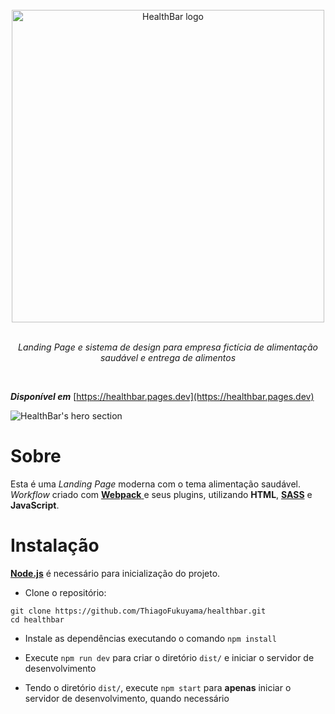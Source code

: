 
<div align="center">
    <br>
    <a href="https://github.com/ThiagoFukuyama/healthbar">
        <img alt="HealthBar logo" width="500" src="https://user-images.githubusercontent.com/99801948/235383748-8e6566da-b565-431d-8dd6-afc0446357b9.svg">
    </a>
    <br>
    <br>
    <p><i>Landing Page e sistema de design para empresa fictícia de alimentação saudável e entrega de alimentos</i></p>
</div>

<br>

***Disponível em*** [https://healthbar.pages.dev](https://healthbar.pages.dev)

![HealthBar's hero section](https://user-images.githubusercontent.com/99801948/235386931-87653458-29cc-49ed-b1de-19ebf0f8ed75.png)

# Sobre

Esta é uma *Landing Page* moderna com o tema alimentação saudável. *Workflow* criado com [**Webpack** ](https://webpack.js.org/) e seus plugins, utilizando **HTML**, [**SASS**](https://sass-lang.com/) e **JavaScript**.

# Instalação

[**Node.js**](https://nodejs.org/en) é necessário para inicialização do projeto.

- Clone o repositório:

```
git clone https://github.com/ThiagoFukuyama/healthbar.git
cd healthbar
```

- Instale as dependências executando o comando `npm install`

- Execute `npm run dev` para criar o diretório  `dist/` e iniciar o servidor de desenvolvimento

- Tendo o diretório `dist/`, execute `npm start` para **apenas** iniciar o servidor de desenvolvimento, quando necessário
